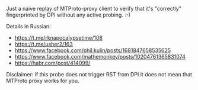 Just a naive replay of MTProto-proxy client to verify that it's "correctly" fingerprinted by DPI without any active probing. :-)

Details in Russian:
- https://t.me/rknapocalypsetime/108
- https://t.me/usher2/163
- https://www.facebook.com/phil.kulin/posts/1681847658535625
- https://www.facebook.com/mathemonkey/posts/10204761365831074
- https://habr.com/post/414099/

Disclaimer: if this probe does not trigger RST from DPI it does not mean that MTProto proxy works for you.
